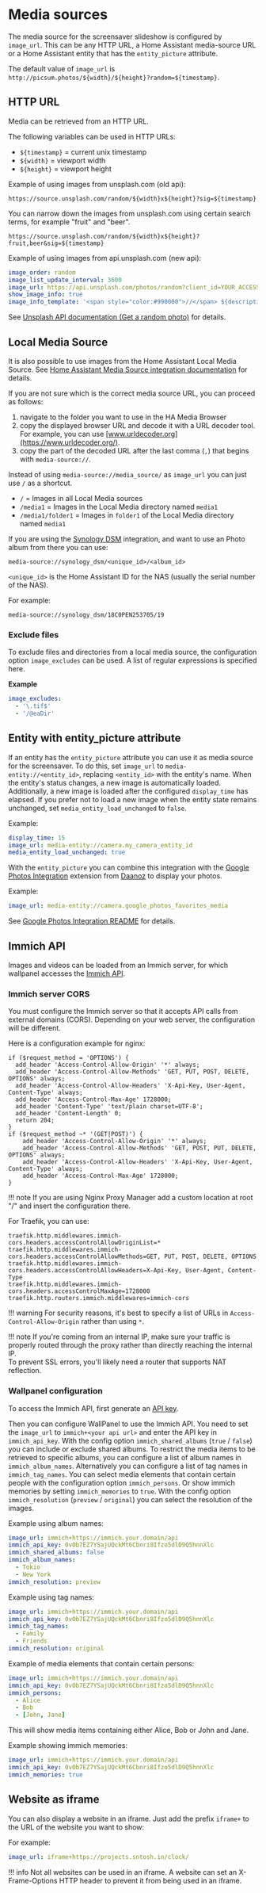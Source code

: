 # Media sources
The media source for the screensaver slideshow is configured by `image_url`.
This can be any HTTP URL, a Home Assistant media-source URL or a Home Assistant entity that has the `entity_picture` attribute.

The default value of `image_url` is `http://picsum.photos/${width}/${height}?random=${timestamp}`.

## HTTP URL
Media can be retrieved from an HTTP URL.

The following variables can be used in HTTP URLs:
- `${timestamp}` = current unix timestamp
- `${width}` = viewport width
- `${height}` = viewport height

Example of using images from unsplash.com (old api):

`https://source.unsplash.com/random/${width}x${height}?sig=${timestamp}`

You can narrow down the images from unsplash.com using certain search terms, for example "fruit" and "beer".

`https://source.unsplash.com/random/${width}x${height}?fruit,beer&sig=${timestamp}`

Example of using images from api.unsplash.com (new api):

```yaml
image_order: random
image_list_update_interval: 3600
image_url: https://api.unsplash.com/photos/random?client_id=YOUR_ACCESS_KEY&query=dogs
show_image_info: true
image_info_template: '<span style="color:#990000">//</span> ${description|alt_description}'
```

See [Unsplash API documentation (Get a random photo)](https://unsplash.com/documentation#get-a-random-photo) for details.

## Local Media Source

It is also possible to use images from the Home Assistant Local Media Source.
See [Home Assistant Media Source integration documentation](https://www.home-assistant.io/integrations/media_source) for details.

If you are not sure which is the correct media source URL, you can proceed as follows:

1. navigate to the folder you want to use in the HA Media Browser
2. copy the displayed browser URL and decode it with a URL decoder tool. For example, you can use [www.urldecoder.org](https://www.urldecoder.org/).
3. copy the part of the decoded URL after the last comma (`,`) that begins with `media-source://`.

Instead of using `media-source://media_source/` as `image_url` you can just use `/` as a shortcut.

- `/` = Images in all Local Media sources
- `/media1` = Images in the Local Media directory named `media1`
- `/media1/folder1` = Images in `folder1` of the Local Media directory named `media1`

If you are using the [Synology DSM](https://www.home-assistant.io/integrations/synology_dsm/) integration, and want to use an Photo album from there you can use:

`media-source://synology_dsm/<unique_id>/<album_id>`

`<unique_id>` is the Home Assistant ID for the NAS (usually the serial number of the NAS).

For example:

`media-source://synology_dsm/18C0PEN253705/19`

### Exclude files
To exclude files and directories from a local media source, the configuration option `image_excludes` can be used.
A list of regular expressions is specified here.

**Example**
```yaml
image_excludes:
  - '\.tif$'
  - '/@eaDir'
```

## Entity with entity_picture attribute
If an entity has the `entity_picture` attribute you can use it as media source for the screensaver.
To do this, set `image_url` to `media-entity://<entity_id>`, replacing `<entity_id>` with the entity's name.
When the entity's status changes, a new image is automatically loaded.
Additionally, a new image is loaded after the configured `display_time` has elapsed.
If you prefer not to load a new image when the entity state remains unchanged, set `media_entity_load_unchanged` to `false`.

Example:

```yaml
display_time: 15
image_url: media-entity://camera.my_camera_entity_id
media_entity_load_unchanged: true
```

With the `entity_picture` you can combine this integration with the [Google Photos Integration](https://github.com/Daanoz/ha-google-photos) extension from [Daanoz](https://github.com/Daanoz) to display your photos.

Example:

```yaml
image_url: media-entity://camera.google_photos_favorites_media
```

See [Google Photos Integration README](https://github.com/Daanoz/ha-google-photos#lovelace-wall-panel) for details.


## Immich API
Images and videos can be loaded from an Immich server,
for which wallpanel accesses the [Immich API](https://immich.app/docs/api/).


### Immich server CORS
You must configure the Immich server so that it accepts API calls from external domains (CORS).
Depending on your web server, the configuration will be different.

Here is a configuration example for nginx:
```
if ($request_method = 'OPTIONS') {
  add_header 'Access-Control-Allow-Origin' '*' always;
  add_header 'Access-Control-Allow-Methods' 'GET, PUT, POST, DELETE, OPTIONS' always;
  add_header 'Access-Control-Allow-Headers' 'X-Api-Key, User-Agent, Content-Type' always;
  add_header 'Access-Control-Max-Age' 1728000;
  add_header 'Content-Type' 'text/plain charset=UTF-8';
  add_header 'Content-Length' 0;
  return 204;
}
if ($request_method ~* '(GET|POST)') {
    add_header 'Access-Control-Allow-Origin' '*' always;
    add_header 'Access-Control-Allow-Methods' 'GET, POST, PUT, DELETE, OPTIONS' always;
    add_header 'Access-Control-Allow-Headers' 'X-Api-Key, User-Agent, Content-Type' always;
    add_header 'Access-Control-Max-Age' 1728000;
}
```

!!! note
    If you are using Nginx Proxy Manager add a custom location at root "/" and insert the configuration there.


For Traefik, you can use:

```
traefik.http.middlewares.immich-cors.headers.accessControlAllowOriginList=*
traefik.http.middlewares.immich-cors.headers.accessControlAllowMethods=GET, PUT, POST, DELETE, OPTIONS
traefik.http.middlewares.immich-cors.headers.accessControlAllowHeaders=X-Api-Key, User-Agent, Content-Type
traefik.http.middlewares.immich-cors.headers.accessControlMaxAge=1728000
traefik.http.routers.immich.middlewares=immich-cors
```

!!! warning
    For security reasons, it's best to specify a list of URLs in `Access-Control-Allow-Origin` rather than using `*`.

!!! note
    If you're coming from an internal IP, make sure your traffic is properly routed
    through the proxy rather than directly reaching the internal IP.  
    To prevent SSL errors, you'll likely need a router that supports NAT reflection.

### Wallpanel configuration
To access the Immich API, first generate an [API key](https://immich.app/docs/features/command-line-interface/#obtain-the-api-key).

Then you can configure WallPanel to use the Immich API.
You need to set the `image_url` to `immich+<your api url>` and enter the API key in `immich_api_key`.
With the config option `immich_shared_albums` (`true` / `false`) you can include or exclude shared albums.
To restrict the media items to be retrieved to specific albums, you can configure a list of album names in `immich_album_names`.
Alternatively you can configure a list of tag names in `immich_tag_names`.
You can select media elements that contain certain people with the configuration option `immich_persons`.
Or show immich memories by setting `immich_memories` to `true`.
With the config option `immich_resolution` (`preview` / `original`) you can select the resolution of the images. 

Example using album names:
```yaml
image_url: immich+https://immich.your.domain/api
immich_api_key: 0vOb7EZ7YSajUQckMt6Cbnri8Ifzo5dlD9Q5hnnXlc
immich_shared_albums: false
immich_album_names:
  - Tokio
  - New York
immich_resolution: preview
```

Example using tag names:
```yaml
image_url: immich+https://immich.your.domain/api
immich_api_key: 0vOb7EZ7YSajUQckMt6Cbnri8Ifzo5dlD9Q5hnnXlc
immich_tag_names:
  - Family
  - Friends
immich_resolution: original
```

Example of media elements that contain certain persons:
```yaml
image_url: immich+https://immich.your.domain/api
immich_api_key: 0vOb7EZ7YSajUQckMt6Cbnri8Ifzo5dlD9Q5hnnXlc
immich_persons:
  - Alice
  - Bob
  - [John, Jane]
```
This will show media items containing either Alice, Bob or John and Jane.

Example showing immich memories:
```yaml
image_url: immich+https://immich.your.domain/api
immich_api_key: 0vOb7EZ7YSajUQckMt6Cbnri8Ifzo5dlD9Q5hnnXlc
immich_memories: true
```

## Website as iframe
You can also display a website in an iframe.
Just add the prefix `iframe+` to the URL of the website you want to show:

For example:
```yaml
image_url: iframe+https://projects.sntosh.in/clock/
```

!!! info
    Not all websites can be used in an iframe.
    A website can set an X-Frame-Options HTTP header to prevent it from being used in an iframe.
